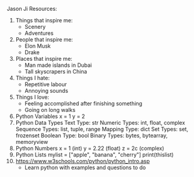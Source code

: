 Jason Ji Resources:
1. Things that inspire me:
    - Scenery
    - Adventures
2. People that inspire me:
    - Elon Musk
    - Drake
3. Places that inspire me:
    - Man made islands in Dubai
    - Tall skyscrapers in China
4. Things I hate:
    - Repetitive labour
    - Annoying sounds
5. Things I love:
    - Feeling accomplished after finishing something
    - Going on long walks
6. Python Variables
    x = 1
    y = 2
7. Python Data Types
    Text Type:	str
    Numeric Types:	int, float, complex
    Sequence Types:	list, tuple, range
    Mapping Type:	dict
    Set Types:	set, frozenset
    Boolean Type:	bool
    Binary Types:	bytes, bytearray, memoryview
8. Python Numbers
    x = 1 (int)
    y = 2.22 (float)
    z = 2c (complex)
9. Python Lists
    mylist = ["apple", "banana", "cherry"]
    print(thislist)
10. https://www.w3schools.com/python/python_intro.asp
    - Learn python with examples and questions to do
    
